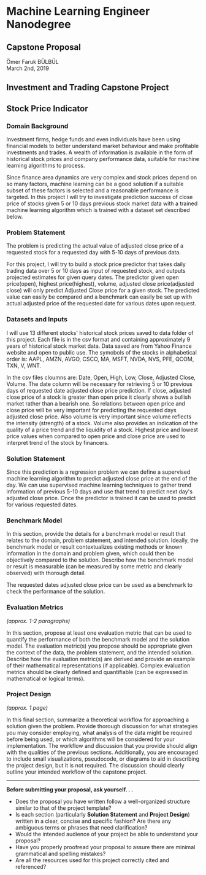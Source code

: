 # Machine Learning Engineer Nanodegree

## Capstone Proposal

Ömer Faruk BÜLBÜL  
March 2nd, 2019

## Investment and Trading Capstone Project

## Stock Price Indicator

### Domain Background

Investment firms, hedge funds and even individuals have been using financial models to better understand market behaviour and make profitable investments and trades. A wealth of information is available in the form of historical stock prices and company performance data, suitable for machine learning algorithms to process.

Since finance area dynamics are very complex and stock prices depend on so many factors, machine learning can be a good solution if a suitable subset of these factors is selected and a reasonable performance is targeted. In this project I will try to investigate prediction success of close price of stocks given 5 or 10 days previous stock market data with a trained machine learning algorithm which is trained with a dataset set described below.

### Problem Statement

The problem is predicting the actual value of adjusted close price of a requested stock for a requested day with 5-10 days of previous data.


For this project, I will try to build a stock price predictor that takes daily trading data over 5 or 10 days as input of requested stock, and outputs projected estimates for given query dates. The predictor given open price(open), highest price(highest), volume, adjusted close price(adjusted close) will only predict Adjusted Close price for a given stock.
The predicted value can easily be compared and a benchmark can easily be set up with actual adjusted price of the requested date for various dates upon request.

### Datasets and Inputs

I will use 13 different stocks' historical stock prices saved to data folder of this project. Each file is in the csv format and containing approximately 9 years of historical stock market data. Data saved are from Yahoo Finance website and open to public use. The symobols of the stocks in alphabetical order is: AAPL, AMZN, AVGO, CSCO, MA, MSFT, NVDA, NVS, PFE, QCOM, TXN, V, WNT.

In the csv files cloumns are: Date, Open, High, Low, Close, Adjusted Close, Volume. The date column will be necessary for retrieving 5 or 10 previous days of requested date adjusted close price prediction. If close, adjusted close price of a stock is greater than open price it clearly shows a bullish market rather than a bearish one. So relations between open price and close price will be very important for predicting the requested days adjusted close price. Also volume is very important since volume reflects the intensity (strength) of a stock. Volume also provides an indication of the quality of a price trend and the liquidity of a stock. Highest price and lowest price values when compared to open price and close price are used to interpret trend of the stock by financers.


### Solution Statement

Since this prediction is a regression problem we can define a supervised machine learning algorithm to predict adjusted close price at the end of the day. We can use supervised machine learning techniques to gather trend information of previous 5-10 days and use that trend to predict next day's adjusted close price. Once the predictor is trained it can be used to predict for various requested dates.

### Benchmark Model


In this section, provide the details for a benchmark model or result that relates to the domain, problem statement, and intended solution. Ideally, the benchmark model or result contextualizes existing methods or known information in the domain and problem given, which could then be objectively compared to the solution. Describe how the benchmark model or result is measurable (can be measured by some metric and clearly observed) with thorough detail.

The requested dates adjusted close price can be used as a benchmark to check the performance of the solution. 

### Evaluation Metrics
_(approx. 1-2 paragraphs)_

In this section, propose at least one evaluation metric that can be used to quantify the performance of both the benchmark model and the solution model. The evaluation metric(s) you propose should be appropriate given the context of the data, the problem statement, and the intended solution. Describe how the evaluation metric(s) are derived and provide an example of their mathematical representations (if applicable). Complex evaluation metrics should be clearly defined and quantifiable (can be expressed in mathematical or logical terms).

### Project Design
_(approx. 1 page)_

In this final section, summarize a theoretical workflow for approaching a solution given the problem. Provide thorough discussion for what strategies you may consider employing, what analysis of the data might be required before being used, or which algorithms will be considered for your implementation. The workflow and discussion that you provide should align with the qualities of the previous sections. Additionally, you are encouraged to include small visualizations, pseudocode, or diagrams to aid in describing the project design, but it is not required. The discussion should clearly outline your intended workflow of the capstone project.

-----------

**Before submitting your proposal, ask yourself. . .**

- Does the proposal you have written follow a well-organized structure similar to that of the project template?
- Is each section (particularly **Solution Statement** and **Project Design**) written in a clear, concise and specific fashion? Are there any ambiguous terms or phrases that need clarification?
- Would the intended audience of your project be able to understand your proposal?
- Have you properly proofread your proposal to assure there are minimal grammatical and spelling mistakes?
- Are all the resources used for this project correctly cited and referenced?

